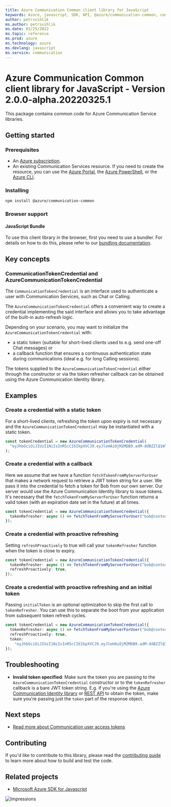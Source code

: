 ```yaml
---
title: Azure Communication Common client library for JavaScript
keywords: Azure, javascript, SDK, API, @azure/communication-common, communication
author: petrsvihlik
ms.author: petrsvihlik
ms.date: 03/25/2022
ms.topic: reference
ms.prod: azure
ms.technology: azure
ms.devlang: javascript
ms.service: communication
---
```

# Azure Communication Common client library for JavaScript - Version 2.0.0-alpha.20220325.1 


This package contains common code for Azure Communication Service libraries.

## Getting started

### Prerequisites

- An [Azure subscription][azure_sub].
- An existing Communication Services resource. If you need to create the resource, you can use the [Azure Portal][azure_portal], the [Azure PowerShell][azure_powershell], or the [Azure CLI][azure_cli].

### Installing

```bash
npm install @azure/communication-common
```

### Browser support

#### JavaScript Bundle

To use this client library in the browser, first you need to use a bundler. For details on how to do this, please refer to our [bundling documentation](https://aka.ms/AzureSDKBundling).

## Key concepts

### CommunicationTokenCredential and AzureCommunicationTokenCredential

The `CommunicationTokenCredential` is an interface used to authenticate a user with Communication Services, such as Chat or Calling.

The `AzureCommunicationTokenCredential` offers a convenient way to create a credential implementing the said interface and allows you to take advantage of the built-in auto-refresh logic.

Depending on your scenario, you may want to initialize the `AzureCommunicationTokenCredential` with:

- a static token (suitable for short-lived clients used to e.g. send one-off Chat messages) or
- a callback function that ensures a continuous authentication state during communications (ideal e.g. for long Calling sessions).

The tokens supplied to the `AzureCommunicationTokenCredential` either through the constructor or via the token refresher callback can be obtained using the Azure Communication Identity library.

## Examples

### Create a credential with a static token

For a short-lived clients, refreshing the token upon expiry is not necessary and the `AzureCommunicationTokenCredential` may be instantiated with a static token.

```typescript
const tokenCredential = new AzureCommunicationTokenCredential(
  "eyJhbGciOiJIUzI1NiIsInR5cCI6IkpXVCJ9.eyJleHAiOjM2MDB9.adM-ddBZZlQ1WlN3pdPBOF5G4Wh9iZpxNP_fSvpF4cWs"
);
```

### Create a credential with a callback

Here we assume that we have a function `fetchTokenFromMyServerForUser` that makes a network request to retrieve a JWT token string for a user. We pass it into the credential to fetch a token for Bob from our own server. Our server would use the Azure Communication Identity library to issue tokens. It's necessary that the `fetchTokenFromMyServerForUser` function returns a valid token (with an expiration date set in the future) at all times.

```typescript
const tokenCredential = new AzureCommunicationTokenCredential({
  tokenRefresher: async () => fetchTokenFromMyServerForUser("bob@contoso.com"),
});
```

### Create a credential with proactive refreshing

Setting `refreshProactively` to true will call your `tokenRefresher` function when the token is close to expiry.

```typescript
const tokenCredential = new AzureCommunicationTokenCredential({
  tokenRefresher: async () => fetchTokenFromMyServerForUser("bob@contoso.com"),
  refreshProactively: true,
});
```

### Create a credential with proactive refreshing and an initial token

Passing `initialToken` is an optional optimization to skip the first call to `tokenRefresher`. You can use this to separate the boot from your application from subsequent token refresh cycles.

```typescript
const tokenCredential = new AzureCommunicationTokenCredential({
  tokenRefresher: async () => fetchTokenFromMyServerForUser("bob@contoso.com"),
  refreshProactively: true,
  token:
    "eyJhbGciOiJIUzI1NiIsInR5cCI6IkpXVCJ9.eyJleHAiOjM2MDB9.adM-ddBZZlQ1WlN3pdPBOF5G4Wh9iZpxNP_fSvpF4cWs",
});
```

## Troubleshooting

- **Invalid token specified**: Make sure the token you are passing to the `AzureCommunicationTokenCredential` constructor or to the `tokenRefresher` callback is a bare JWT token string. E.g. if you're using the [Azure Communication Identity library][invalid_token_sdk] or [REST API][invalid_token_rest] to obtain the token, make sure you're passing just the `token` part of the response object.

## Next steps

- [Read more about Communication user access tokens](https://docs.microsoft.com/azure/communication-services/concepts/authentication?tabs=javascript)

## Contributing

If you'd like to contribute to this library, please read the [contributing guide](https://github.com/Azure/azure-sdk-for-js/blob/main/CONTRIBUTING.md) to learn more about how to build and test the code.

## Related projects

- [Microsoft Azure SDK for Javascript](https://github.com/Azure/azure-sdk-for-js)

[azure_cli]: https://docs.microsoft.com/cli/azure
[azure_sub]: https://azure.microsoft.com/free/
[azure_portal]: https://portal.azure.com
[azure_powershell]: https://docs.microsoft.com/powershell/module/az.communication/new-azcommunicationservice
[invalid_token_sdk]: https://docs.microsoft.com/javascript/api/@azure/communication-identity/communicationaccesstoken#@azure-communication-identity-communicationaccesstoken-token
[invalid_token_rest]: https://docs.microsoft.com/rest/api/communication/communicationidentity/communication-identity/issue-access-token#communicationidentityaccesstoken

![Impressions](https://azure-sdk-impressions.azurewebsites.net/api/impressions/azure-sdk-for-js%2Fsdk%2Fcommunication%2Fcommunication-sms%2FREADME.png)

